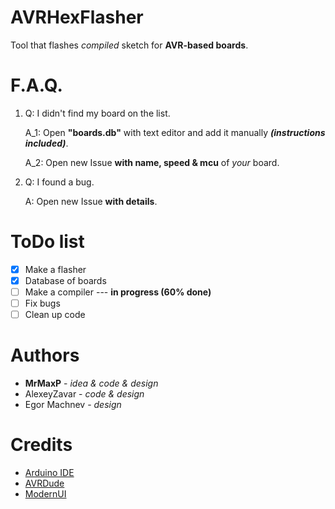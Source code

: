 # AVRHexFlasher
Tool that flashes *compiled* sketch for **AVR-based boards**.

# F.A.Q.
1. Q: I didn't find my board on the list.

    A_1: Open **"boards.db"** with text editor and add it manually ***(instructions included)***.

    A_2: Open new Issue **with name, speed & mcu** of *your* board.

2. Q: I found a bug.

   A: Open new Issue **with details**.
   
# ToDo list
- [x] Make a flasher
- [x] Database of boards
- [ ] Make a compiler --- **in progress (60% done)**
- [ ] Fix bugs
- [ ] Clean up code

# Authors
- **MrMaxP** - *idea & code & design*
- AlexeyZavar - *code & design*
- Egor Machnev - *design*

# Credits
- [Arduino IDE](https://github.com/arduino/Arduino)
- [AVRDude](https://savannah.nongnu.org/projects/avrdude/)
- [ModernUI](https://github.com/dennismagno/metroframework-modern-ui)
